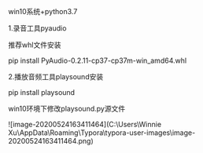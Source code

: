win10系统+python3.7

1.录音工具pyaudio 

推荐whl文件安装

pip install PyAudio-0.2.11-cp37-cp37m-win_amd64.whl

2.播放音频工具playsound安装

pip install playsound

win10环境下修改playsound.py源文件

![image-20200524163411464](C:\Users\Winnie Xu\AppData\Roaming\Typora\typora-user-images\image-20200524163411464.png)